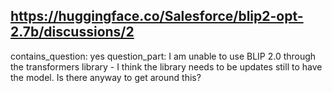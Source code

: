 ## https://huggingface.co/Salesforce/blip2-opt-2.7b/discussions/2

contains_question: yes
question_part: I am unable to use BLIP 2.0 through the transformers library - I think the library needs to be updates still to have the model. Is there anyway to get around this?